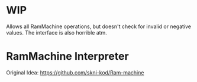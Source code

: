 # WIP
Allows all RamMachine operations, but doesn't check for invalid or negative values.
The interface is also horrible atm.

# RamMachine Interpreter

Original Idea: https://github.com/skni-kod/Ram-machine